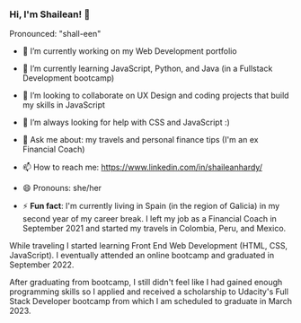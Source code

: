### Hi, I'm Shailean! 👋
Pronounced: "shall-een"

- 🔭 I’m currently working on my Web Development portfolio
- 🌱 I’m currently learning JavaScript, Python, and Java (in a Fullstack Development bootcamp)
- 👯 I’m looking to collaborate on UX Design and coding projects that build my skills in JavaScript
- 🤔 I’m always looking for help with CSS and JavaScript :)
- 💬 Ask me about: my travels and personal finance tips (I'm an ex Financial Coach)
- 📫 How to reach me: https://www.linkedin.com/in/shaileanhardy/
- 😄 Pronouns: she/her

- ⚡ **Fun fact**: I'm currently living in Spain (in the region of Galicia) in my second year of my career break. I left my job as a Financial Coach in September 2021 and started my travels in Colombia, Peru, and Mexico. 

While traveling I started learning Front End Web Development (HTML, CSS, JavaScript). I eventually attended an online bootcamp and graduated in September 2022. 

After graduating from bootcamp, I still didn't feel like I had gained enough programming skills so I applied and received a scholarship to Udacity's Full Stack Developer bootcamp from which I am scheduled to graduate in March 2023. 
